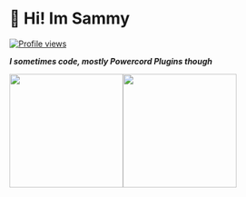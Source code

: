 # :wave: **Hi! Im Sammy**
[![Profile views](https://gpvc.arturio.dev/SammCheese)](https://github.com/SammCheese)

***I sometimes code, mostly Powercord Plugins though*** 
<p float="left">
  <img src="https://github-readme-stats.vercel.app/api?username=SammCheese&show_icons=true" height="200"><img src="https://github-readme-stats.vercel.app/api/top-langs/?username=SammCheese&layout=compact" height="200">
</p>
